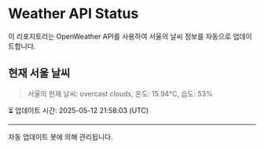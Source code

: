 
# Weather API Status

이 리포지토리는 OpenWeather API를 사용하여 서울의 날씨 정보를 자동으로 업데이트합니다.

## 현재 서울 날씨
> 서울의 현재 날씨: overcast clouds, 온도: 15.94°C, 습도: 53%

⏳ 업데이트 시간: 2025-05-12 21:58:03 (UTC)

---
자동 업데이트 봇에 의해 관리됩니다.
